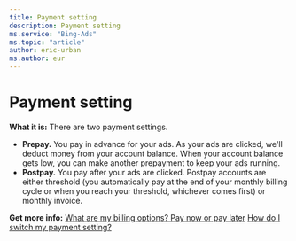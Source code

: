 ```yaml
---
title: Payment setting
description: Payment setting
ms.service: "Bing-Ads"
ms.topic: "article"
author: eric-urban
ms.author: eur
---
```


# Payment setting

**What it is:**   There are two payment settings.

- **Prepay.** You pay in advance for your ads. As your ads are clicked, we'll deduct money from your account balance. When your account balance gets low, you can make another prepayment to keep your ads running.
- **Postpay.** You pay after your ads are clicked. Postpay accounts are either threshold (you automatically pay at the end of your monthly billing cycle or when you reach your threshold, whichever comes first) or monthly invoice.

**Get more info:**   [What are my billing options? Pay now or pay later](../hlp_BA_CONC_HowBillingWorks.md)   [How do I switch my payment setting?](../hlp_BA_PROC_SwitchPaymentSettingV2.md)


